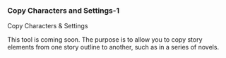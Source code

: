 ### Copy Characters and Settings-1 ###
Copy Characters & Settings <br/>

This tool is coming soon. The purpose is to allow you to copy story elements from one story outline to another, such as in a series of novels. <br/>

